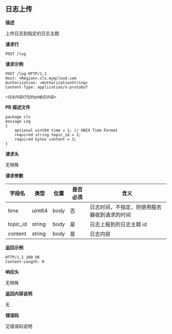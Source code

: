 ## 日志上传

**描述**

上传日志到指定的日志主题

**请求行**

```
POST /log
```

**请求示例**

```
POST /log HTTP/1.1
Host: <Region>.cls.myqcloud.com
Authorization: <AuthorizationString>
Content-Type: application/x-protobuf

<日志内容打包的pb格式内容>
```
**PB 描述文件**

```
package cls
message Log
{
    optional uint64 time = 1; // UNIX Time Format
    required string topic_id = 2;
    required bytes content = 3;
}
```

**请求头**

无特殊

**请求参数**

| 字段名        |  类型  | 位置  |是否必须 |      含义                                      |
|--------------|--------|------|--------|-----------------------------------------------|
| time         | uint64 | body | 否      |日志时间，不指定，则使用服务器收到请求的时间         |
| topic_id     | string | body | 是      |日志上报到的日志主题 id                            |
| content      | string | body | 是      |日志内容                                        |

**返回示例**

```
HTTP/1.1 200 OK
Content-Length: 0

```

**响应头**

无特殊

**返回内容说明**

无

**错误码**

见错误码说明